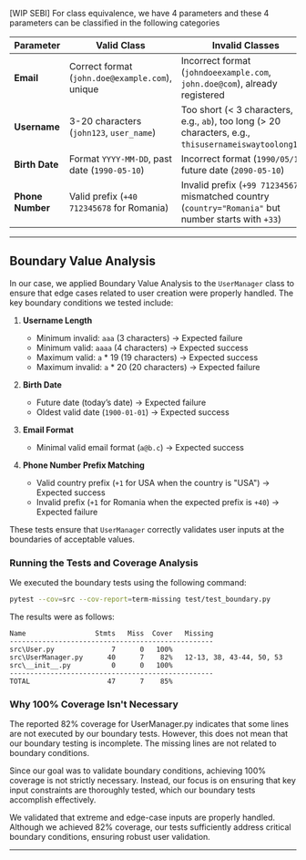 [WIP SEBI]
For class equivalence, we have 4 parameters and these 4 parameters can be classified in the following categories

| Parameter        | Valid Class                                     | Invalid Classes                                                                                         |
| ---------------- | ----------------------------------------------- | ------------------------------------------------------------------------------------------------------- |
| **Email**        | Correct format (`john.doe@example.com`), unique | Incorrect format (`johndoeexample.com`, `john.doe@com`), already registered                             |
| **Username**     | 3-20 characters (`john123`, `user_name`)        | Too short (< 3 characters, e.g., `ab`), too long (> 20 characters, e.g., `thisusernameiswaytoolong123`) |
| **Birth Date**   | Format `YYYY-MM-DD`, past date (`1990-05-10`)   | Incorrect format (`1990/05/10`), future date (`2090-05-10`)                                             |
| **Phone Number** | Valid prefix (`+40 712345678` for Romania)      | Invalid prefix (`+99 712345678`), mismatched country (`country="Romania"` but number starts with `+33`) |

---

## Boundary Value Analysis

In our case, we applied Boundary Value Analysis to the `UserManager` class to ensure that edge cases related to user creation were properly handled. The key boundary conditions we tested include:

1. **Username Length**

   - Minimum invalid: `aaa` (3 characters) → Expected failure
   - Minimum valid: `aaaa` (4 characters) → Expected success
   - Maximum valid: `a` \* 19 (19 characters) → Expected success
   - Maximum invalid: `a` \* 20 (20 characters) → Expected failure

2. **Birth Date**

   - Future date (today’s date) → Expected failure
   - Oldest valid date (`1900-01-01`) → Expected success

3. **Email Format**

   - Minimal valid email format (`a@b.c`) → Expected success

4. **Phone Number Prefix Matching**
   - Valid country prefix (`+1` for USA when the country is "USA") → Expected success
   - Invalid prefix (`+1` for Romania when the expected prefix is `+40`) → Expected failure

These tests ensure that `UserManager` correctly validates user inputs at the boundaries of acceptable values.

### Running the Tests and Coverage Analysis

We executed the boundary tests using the following command:

```sh
pytest --cov=src --cov-report=term-missing test/test_boundary.py
```

The results were as follows:

```plaintext
Name                 Stmts   Miss  Cover   Missing
--------------------------------------------------
src\User.py              7      0   100%
src\UserManager.py      40      7    82%   12-13, 38, 43-44, 50, 53
src\__init__.py          0      0   100%
--------------------------------------------------
TOTAL                   47      7    85%
```

### Why 100% Coverage Isn't Necessary

The reported 82% coverage for UserManager.py indicates that some lines are not executed by our boundary tests. However, this does not mean that our boundary testing is incomplete. The missing lines are not related to boundary conditions.

Since our goal was to validate boundary conditions, achieving 100% coverage is not strictly necessary. Instead, our focus is on ensuring that key input constraints are thoroughly tested, which our boundary tests accomplish effectively.

We validated that extreme and edge-case inputs are properly handled. Although we achieved 82% coverage, our tests sufficiently address critical boundary conditions, ensuring robust user validation.

---
